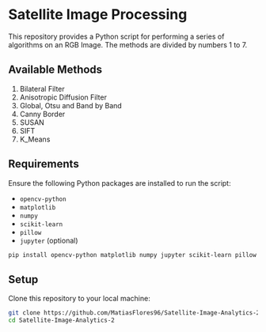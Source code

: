 # Satellite Image Processing

This repository provides a Python script for performing a series of algorithms on an RGB Image.
The methods are divided by numbers 1 to 7.

## Available Methods

1. Bilateral Filter
2. Anisotropic Diffusion Filter
3. Global, Otsu and Band by Band
4. Canny Border
5. SUSAN
6. SIFT
7. K_Means

## Requirements

Ensure the following Python packages are installed to run the script:

- `opencv-python`
- `matplotlib`
- `numpy` 
- `scikit-learn`
- `pillow` 
- `jupyter` (optional)

```bash
pip install opencv-python matplotlib numpy jupyter scikit-learn pillow
```
## Setup

Clone this repository to your local machine:

```bash
git clone https://github.com/MatiasFlores96/Satellite-Image-Analytics-2.git
cd Satellite-Image-Analytics-2
```